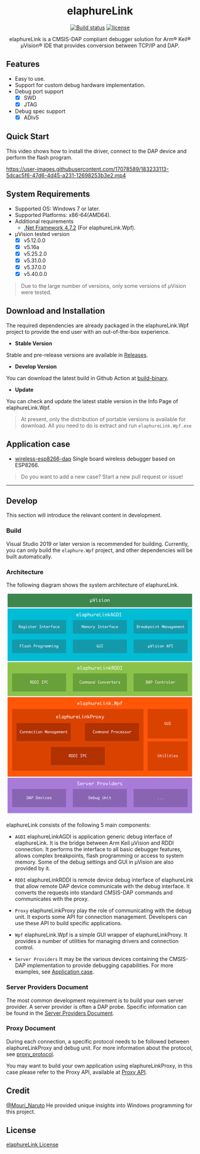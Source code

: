<h1 align="center">elaphureLink</h1>

<div align="center">

[![Build status][github-action-build-image]][github-action-build-url] [![license][license-image]][license-url]

[github-action-build-image]: https://github.com/windowsair/elaphureLink/actions/workflows/build-binary.yml/badge.svg
[github-action-build-url]: https://github.com/windowsair/elaphureLink/actions/workflows/build-binary.yml

[license-image]: https://img.shields.io/badge/license-BSD2-green.svg
[license-url]: https://github.com/windowsair/elaphureLink/blob/master/LICENSE.md

elaphureLink is a CMSIS-DAP compliant debugger solution for Arm® Keil® µVision® IDE that provides conversion between TCP/IP and DAP.


</div>


## Features

- Easy to use.
- Support for custom debug hardware implementation.
- Debug port support
    - [x] SWD
    - [x] JTAG
- Debug spec support
  - [x] ADIv5

## Quick Start

This video shows how to install the driver, connect to the DAP device and perform the flash program.


https://user-images.githubusercontent.com/17078589/183233113-5dcac5f6-47d6-4d45-a231-12698253b3e2.mp4


## System Requirements

- Supported OS: Windows 7 or later.
- Supported Platforms: x86-64(AMD64).
- Additional requirements
  - [.Net Framework 4.7.2](https://dotnet.microsoft.com/en-us/download/dotnet-framework/net472) (For elaphureLink.Wpf).
- µVision tested version
  - [x] v5.12.0.0
  - [x] v5.16a
  - [x] v5.25.2.0
  - [x] v5.31.0.0
  - [x] v5.37.0.0
  - [x] v5.40.0.0

> Due to the large number of versions, only some versions of µVision were tested.

## Download and Installation

The required dependencies are already packaged in the elaphureLink.Wpf project to provide the end user with an out-of-the-box experience.

- **Stable Version**

Stable and pre-release versions are available in [Releases](https://github.com/windowsair/elaphureLink/releases).


- **Develop Version**

You can download the latest build in Github Action at [build-binary](https://github.com/windowsair/elaphureLink/actions/workflows/build-binary.yml).


- **Update**

You can check and update the latest stable version in the Info Page of elaphureLink.Wpf.

> At present, only the distribution of portable versions is available for download. All you need to do is extract and run `elaphureLink.Wpf.exe`


## Application case

- [wireless-esp8266-dap](https://github.com/windowsair/wireless-esp8266-dap) Single board wireless debugger based on ESP8266.

> Do you want to add a new case? Start a new pull request or issue!

----

## Develop

This section will introduce the relevant content in development.

### Build

Visual Studio 2019 or later version is recommended for building. Currently, you can only build the `elaphure.Wpf` project, and other dependencies will be built automatically.


### Architecture

The following diagram shows the system architecture of elaphureLink.

![Architecture](docs/elaphureLink_architecture.png)

elaphureLink consists of the following 5 main components:

- `AGDI` elaphureLinkAGDI is application generic debug interface of elaphureLink. It is the bridge between Arm Keil µVision and RDDI connection. It performs the interface to all basic debugger features, allows complex breakpoints, flash programming or access to system memory. Some of the debug settings and GUI in µVision are also provided by it.

- `RDDI` elaphureLinkRDDI is remote device debug interface of elaphureLink that allow remote DAP device communicate with the debug interface. It converts the requests into standard CMSIS-DAP commands and communicates with the proxy.

- `Proxy` elaphureLinkProxy play the role of communicating with the debug unit. It exports some API for connection management. Developers can use these API to build specific applications.

- `Wpf` elaphureLink.Wpf is a simple GUI wrapper of elaphureLinkProxy. It provides a number of utilities for managing drivers and connection control.

- `Server Providers` It may be the various devices containing the CMSIS-DAP implementation to provide debugging capabilities. For more examples, see [Application case](#Application-case).


### Server Providers Document

The most common development requirement is to build your own server provider. A server provider is often a DAP probe. Specific information can be found in the [Server Providers Document](docs/server_providers_document.md).



### Proxy Document

During each connection, a specific protocol needs to be followed between elaphureLinkProxy and debug unit. For more information about the protocol, see [proxy_protocol](docs/proxy_protocol.md).


You may want to build your own application using elaphureLinkProxy, in this case please refer to the Proxy API, available at [Proxy API](docs/proxy_api.md).


## Credit

[@Mouri_Naruto](https://github.com/MouriNaruto) He provided unique insights into Windows programming for this project.


## License

[elaphureLink License](License.md)
